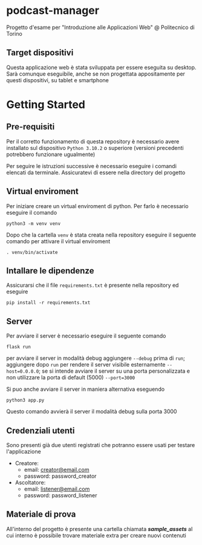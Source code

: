 # podcast-manager

Progetto d'esame per "Introduzione alle Applicazioni Web" @ Politecnico di Torino

## Target dispositivi

Questa applicazione web è stata sviluppata per essere eseguita su desktop. Sarà comunque eseguibile, anche se non progettata appositamente per questi dispositivi, su tablet e smartphone

# Getting Started

## Pre-requisiti

Per il corretto funzionamento di questa repository è necessario avere installato sul dispositivo `Python 3.10.2` o superiore (versioni precedenti potrebbero funzionare ugualmente)

Per seguire le istruzioni successive è necessario eseguire i comandi elencati da terminale.
Assicuratevi di essere nella directory del progetto

## Virtual enviroment

Per iniziare creare un virtual enviroment di python. Per farlo è necessario eseguire il comando

```
python3 -m venv venv
```

Dopo che la cartella `venv` è stata creata nella repository eseguire il seguente comando per attivare il virtual enviroment

```
. venv/bin/activate
```

## Intallare le dipendenze

Assicurarsi che il file `requirements.txt` è presente nella repository ed eseguire

```
pip install -r requirements.txt
```

## Server

Per avviare il server è necessario eseguire il seguente comando

```
flask run
```

per avviare il server in modalità debug aggiungere `--debug` prima di `run`; aggiungere dopo `run` per rendere il server visibile esternamente `--host=0.0.0.0`; se si intende avviare il server su una porta personalizzata e non utilizzare la porta di default (5000) `--port=3000`

Si puo anche avviare il server in maniera alternativa eseguendo

```
python3 app.py
```

Questo comando avvierà il server il modalità debug sulla porta 3000

## Credenziali utenti

Sono presenti già due utenti registrati che potranno essere usati per testare l'applicazione

- Creatore:
  - email: creator@email.com
  - password: password_creator
- Ascoltatore:
  - email: listener@email.com
  - password: password_listener

## Materiale di prova

All'interno del progetto è presente una cartella chiamata **_sample_assets_** al cui interno è possibile trovare materiale extra per creare nuovi contenuti
